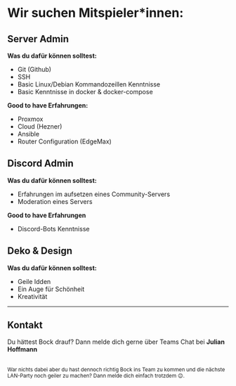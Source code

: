 # Wir suchen Mitspieler*innen:

## Server Admin

**Was du dafür können solltest:**

- Git (Github)
- SSH
- Basic Linux/Debian Kommandozeillen Kenntnisse
- Basic Kenntnisse in docker & docker-compose

**Good to have Erfahrungen:**

- Proxmox
- Cloud (Hezner)
- Ansible
- Router Configuration (EdgeMax)

## Discord Admin

**Was du dafür können solltest:**

- Erfahrungen im aufsetzen eines Community-Servers
- Moderation eines Servers
  
**Good to have Erfahrungen**
- Discord-Bots Kenntnisse

## Deko & Design

**Was du dafür können solltest:**

- Geile Idden
- Ein Auge für Schönheit
- Kreativität


---
## Kontakt
Du hättest Bock drauf? Dann melde dich gerne über Teams Chat bei **Julian Hoffmann**
<br>
<br>

<sub>War nichts dabei aber du hast dennoch richtig Bock ins Team zu kommen und die nächste LAN-Party noch geiler zu machen? Dann melde dich einfach trotzdem 😉.</sub>

